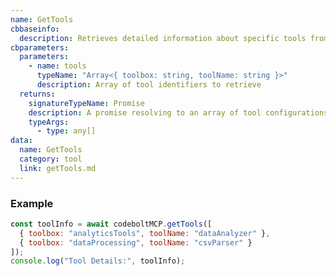 ```yaml
---
name: GetTools
cbbaseinfo:
  description: Retrieves detailed information about specific tools from their toolboxes.
cbparameters:
  parameters:
    - name: tools
      typeName: "Array<{ toolbox: string, toolName: string }>"
      description: Array of tool identifiers to retrieve
  returns:
    signatureTypeName: Promise
    description: A promise resolving to an array of tool configurations
    typeArgs:
      - type: any[]
data:
  name: GetTools
  category: tool
  link: getTools.md
---
```

<CBBaseInfo/>
<CBParameters/>

### Example
```js
const toolInfo = await codeboltMCP.getTools([
  { toolbox: "analyticsTools", toolName: "dataAnalyzer" },
  { toolbox: "dataProcessing", toolName: "csvParser" }
]);
console.log("Tool Details:", toolInfo);